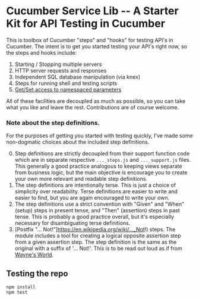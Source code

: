 #  Cucumber Service Lib -- A Starter Kit for API Testing in Cucumber

This is toolbox of Cucumber "steps" and "hooks" for testing API's in Cucumber. The intent is to get you started testing your API's right now, so the steps and hooks include:

1. Starting / Stopping multiple servers
2. HTTP server requests and responses
3. Independent SQL database manipulation (via knex)
4. Steps for running shell and testing scripts
5. [Get/Set access to namespaced parameters](UNIVERSE.md)

All of these facilities are decoupled as much as possible, so you can take what you like and leave the rest. Contributions are of course welcome.

### Note about the step definitions.

For the purposes of getting you started with testing quickly, I've made some non-dogmatic choices about the included step definitions.

0. Step definitions are strictly decoupled from their support function code which are in separate respective `..._steps.js` and `..._support.js` files. This generally a good practice analogous to keeping views separate from business logic, but the main objective is encourage you to create your own more relevant and readable step definitions.
0. The step definitions are intentionally terse. This is just a choice of simplicity over readability. Terse definitions are easier to write and easier to find, but you are again encouraged to write your own.
0. The step definitions use a strict convention with "Given" and "When" (setup) steps in present tense, and "Then" (assertion) steps in past tense. This is probably a good practice overall, but it's especially necessary for disambiguating terse definitions.
0. [Postfix "... Not!"]https://en.wikipedia.org/wiki/..._Not!) steps. The module includes a tool for creating a logical opposite assertion step from a given assertion step. The step definition is the same as the original with a suffix of '... Not!'. This is to be read out loud as if from [Wayne's World](https://youtu.be/BustEdWyqzk?t=2m34s).



## Testing the repo

```
npm install
npm test
```
